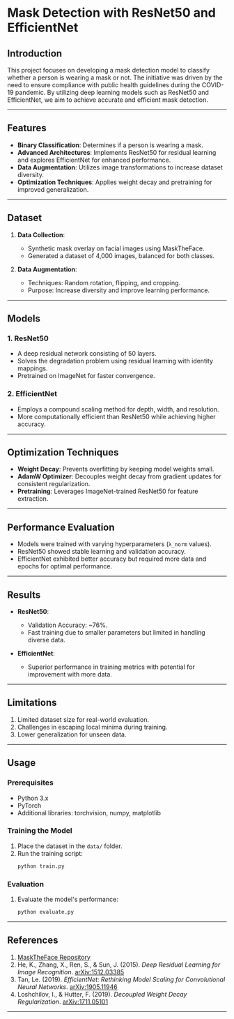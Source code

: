 # Mask Detection with ResNet50 and EfficientNet

## Introduction

This project focuses on developing a mask detection model to classify whether a person is wearing a mask or not. The initiative was driven by the need to ensure compliance with public health guidelines during the COVID-19 pandemic. By utilizing deep learning models such as ResNet50 and EfficientNet, we aim to achieve accurate and efficient mask detection.

---

## Features

- **Binary Classification**: Determines if a person is wearing a mask.
- **Advanced Architectures**: Implements ResNet50 for residual learning and explores EfficientNet for enhanced performance.
- **Data Augmentation**: Utilizes image transformations to increase dataset diversity.
- **Optimization Techniques**: Applies weight decay and pretraining for improved generalization.

---

## Dataset

1. **Data Collection**:
   - Synthetic mask overlay on facial images using MaskTheFace.
   - Generated a dataset of 4,000 images, balanced for both classes.

2. **Data Augmentation**:
   - Techniques: Random rotation, flipping, and cropping.
   - Purpose: Increase diversity and improve learning performance.

---

## Models

### 1. **ResNet50**
   - A deep residual network consisting of 50 layers.
   - Solves the degradation problem using residual learning with identity mappings.
   - Pretrained on ImageNet for faster convergence.

### 2. **EfficientNet**
   - Employs a compound scaling method for depth, width, and resolution.
   - More computationally efficient than ResNet50 while achieving higher accuracy.

---

## Optimization Techniques

- **Weight Decay**: Prevents overfitting by keeping model weights small.
- **AdamW Optimizer**: Decouples weight decay from gradient updates for consistent regularization.
- **Pretraining**: Leverages ImageNet-trained ResNet50 for feature extraction.

---

## Performance Evaluation

- Models were trained with varying hyperparameters (`λ_norm` values).
- ResNet50 showed stable learning and validation accuracy.
- EfficientNet exhibited better accuracy but required more data and epochs for optimal performance.

---

## Results

- **ResNet50**:
  - Validation Accuracy: ~76%.
  - Fast training due to smaller parameters but limited in handling diverse data.

- **EfficientNet**:
  - Superior performance in training metrics with potential for improvement with more data.

---

## Limitations

1. Limited dataset size for real-world evaluation.
2. Challenges in escaping local minima during training.
3. Lower generalization for unseen data.

---

## Usage

### Prerequisites
- Python 3.x
- PyTorch
- Additional libraries: torchvision, numpy, matplotlib

### Training the Model
1. Place the dataset in the `data/` folder.
2. Run the training script:
   ```bash
   python train.py
   ```

### Evaluation
1. Evaluate the model's performance:
   ```bash
   python evaluate.py
   ```

---

## References

1. [MaskTheFace Repository](https://github.com/aqeelanwar/MaskTheFace)
2. He, K., Zhang, X., Ren, S., & Sun, J. (2015). *Deep Residual Learning for Image Recognition*. [arXiv:1512.03385](https://arxiv.org/abs/1512.03385)
3. Tan, Le. (2019). *EfficientNet: Rethinking Model Scaling for Convolutional Neural Networks*. [arXiv:1905.11946](https://arxiv.org/abs/1905.11946)
4. Loshchilov, I., & Hutter, F. (2019). *Decoupled Weight Decay Regularization*. [arXiv:1711.05101](https://arxiv.org/abs/1711.05101)

---

